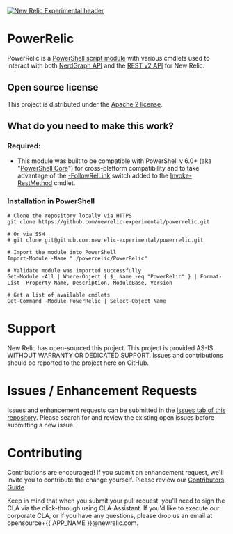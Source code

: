 [![New Relic Experimental header](https://github.com/newrelic/opensource-website/raw/master/src/images/categories/Experimental.png)](https://opensource.newrelic.com/oss-category/#new-relic-experimental)

# PowerRelic
PowerRelic is a [PowerShell script module](https://docs.microsoft.com/en-us/powershell/scripting/learn/ps101/10-script-modules?view=powershell-7) with various cmdlets used to interact with both [NerdGraph API](https://docs.newrelic.com/docs/apis/nerdgraph/get-started/introduction-new-relic-nerdgraph) and the [REST v2 API](https://docs.newrelic.com/docs/apis/rest-api-v2) for New Relic.

## Open source license

This project is distributed under the [Apache 2 license](LICENSE).

## What do you need to make this work?

### Required:

  * This module was built to be compatible with PowerShell v 6.0+ (aka "[PowerShell Core](https://github.com/PowerShell/PowerShell)") for cross-platform compatibility and to take advantage of the [-FollowRelLink](https://docs.microsoft.com/en-us/powershell/scripting/whats-new/what-s-new-in-powershell-core-60?view=powershell-7#web-cmdlets) switch added to the [Invoke-RestMethod](https://docs.microsoft.com/en-us/powershell/module/microsoft.powershell.utility/invoke-restmethod?view=powershell-7) cmdlet.

### Installation in PowerShell
```pwsh
# Clone the repository locally via HTTPS
git clone https://github.com/newrelic-experimental/powerrelic.git

# Or via SSH
# git clone git@github.com:newrelic-experimental/powerrelic.git

# Import the module into PowerShell
Import-Module -Name "./powerrelic/PowerRelic"

# Validate module was imported successfully
Get-Module -All | Where-Object { $_.Name -eq "PowerRelic" } | Format-List -Property Name, Description, ModuleBase, Version

# Get a list of available cmdlets
Get-Command -Module PowerRelic | Select-Object Name
```

  
# Support

New Relic has open-sourced this project. This project is provided AS-IS WITHOUT WARRANTY OR DEDICATED SUPPORT. Issues and contributions should be reported to the project here on GitHub.

# Issues / Enhancement Requests

Issues and enhancement requests can be submitted in the [Issues tab of this repository](../../issues). Please search for and review the existing open issues before submitting a new issue.

# Contributing

Contributions are encouraged! If you submit an enhancement request, we'll invite you to contribute the change yourself. Please review our [Contributors Guide](CONTRIBUTING.md).

Keep in mind that when you submit your pull request, you'll need to sign the CLA via the click-through using CLA-Assistant. If you'd like to execute our corporate CLA, or if you have any questions, please drop us an email at opensource+{{ APP_NAME }}@newrelic.com.